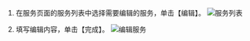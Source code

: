 1. 在服务页面的服务列表中选择需要编辑的服务，单击【编辑】。
![服务列表](http://imgcache.tcecqpoc.fsphere.cn/image/mc.qcloudimg.com/static/img/cea80ab6c9784dfcc58ec54bc3a87e49/image.png)

2. 填写编辑内容，单击【完成】。
![编辑服务](http://imgcache.tcecqpoc.fsphere.cn/image/mc.qcloudimg.com/static/img/deb54ebc8d7464f768cddd59418625f1/image.png)
